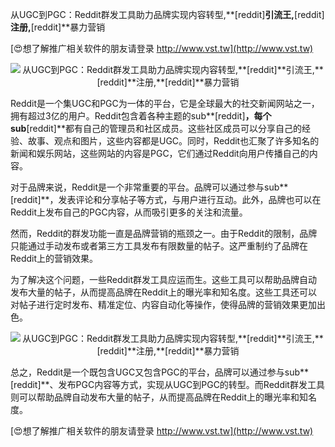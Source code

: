 从UGC到PGC：Reddit群发工具助力品牌实现内容转型,**[reddit]**引流王,**[reddit]**注册,**[reddit]**暴力营销

[😍想了解推广相关软件的朋友请登录 http://www.vst.tw](http://www.vst.tw)

 <center><img src="https://vst.tw/MP4/tuiguang/png/8.png" alt="从UGC到PGC：Reddit群发工具助力品牌实现内容转型,**[reddit]**引流王,**[reddit]**注册,**[reddit]**暴力营销"></center>

Reddit是一个集UGC和PGC为一体的平台，它是全球最大的社交新闻网站之一，拥有超过3亿的用户。Reddit包含着各种主题的sub**[reddit]**，每个sub**[reddit]**都有自己的管理员和社区成员。这些社区成员可以分享自己的经验、故事、观点和图片，这些内容都是UGC。同时，Reddit也汇聚了许多知名的新闻和娱乐网站，这些网站的内容是PGC，它们通过Reddit向用户传播自己的内容。

对于品牌来说，Reddit是一个非常重要的平台。品牌可以通过参与sub**[reddit]**，发表评论和分享帖子等方式，与用户进行互动。此外，品牌也可以在Reddit上发布自己的PGC内容，从而吸引更多的关注和流量。

然而，Reddit的群发功能一直是品牌营销的瓶颈之一。由于Reddit的限制，品牌只能通过手动发布或者第三方工具发布有限数量的帖子。这严重制约了品牌在Reddit上的营销效果。

为了解决这个问题，一些Reddit群发工具应运而生。这些工具可以帮助品牌自动发布大量的帖子，从而提高品牌在Reddit上的曝光率和知名度。这些工具还可以对帖子进行定时发布、精准定位、内容自动化等操作，使得品牌的营销效果更加出色。

 <center><img src="https://vst.tw/MP4/tuiguang/png/1.png" alt="从UGC到PGC：Reddit群发工具助力品牌实现内容转型,**[reddit]**引流王,**[reddit]**注册,**[reddit]**暴力营销"></center>

总之，Reddit是一个既包含UGC又包含PGC的平台，品牌可以通过参与sub**[reddit]**、发布PGC内容等方式，实现从UGC到PGC的转型。而Reddit群发工具则可以帮助品牌自动发布大量的帖子，从而提高品牌在Reddit上的曝光率和知名度。

[😍想了解推广相关软件的朋友请登录 http://www.vst.tw](http://www.vst.tw)



